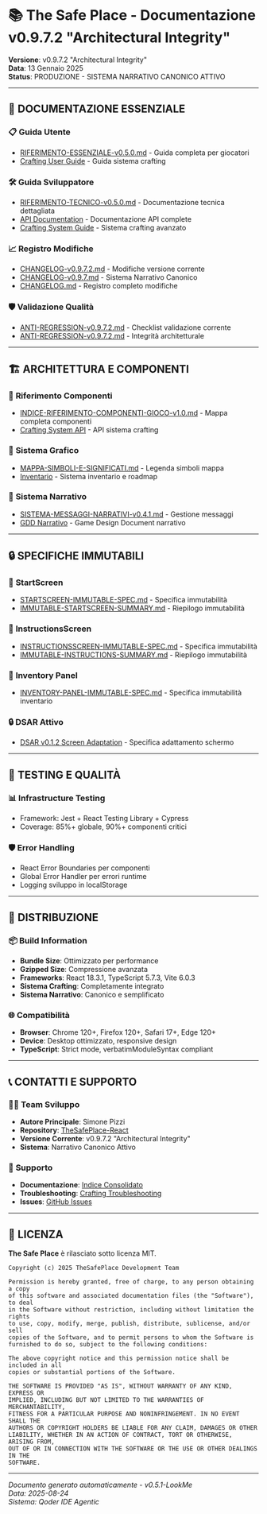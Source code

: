 # 📚 The Safe Place - Documentazione v0.9.7.2 "Architectural Integrity"

**Versione**: v0.9.7.2 "Architectural Integrity"  
**Data**: 13 Gennaio 2025  
**Status**: PRODUZIONE - SISTEMA NARRATIVO CANONICO ATTIVO

---

## 🎯 **DOCUMENTAZIONE ESSENZIALE**

### 📋 **Guida Utente**
- [RIFERIMENTO-ESSENZIALE-v0.5.0.md](./analisi/RIFERIMENTO-ESSENZIALE-v0.5.0.md) - Guida completa per giocatori
- [Crafting User Guide](./api/crafting-user-guide.md) - Guida sistema crafting

### 🛠️ **Guida Sviluppatore**
- [RIFERIMENTO-TECNICO-v0.5.0.md](./analisi/RIFERIMENTO-TECNICO-v0.5.0.md) - Documentazione tecnica dettagliata
- [API Documentation](./api/api-documentation.md) - Documentazione API complete
- [Crafting System Guide](./crafting-system/CRAFTING-SYSTEM-GUIDE.md) - Sistema crafting avanzato

### 📈 **Registro Modifiche**
- [CHANGELOG-v0.9.7.2.md](./changelog/CHANGELOG-v0.9.7.2.md) - Modifiche versione corrente
- [CHANGELOG-v0.9.7.md](./changelog/CHANGELOG-v0.9.7.md) - Sistema Narrativo Canonico
- [CHANGELOG.md](./changelog/CHANGELOG.md) - Registro completo modifiche

### 🛡️ **Validazione Qualità**
- [ANTI-REGRESSION-v0.9.7.2.md](./anti-regressione/ANTI-REGRESSION-v0.9.7.2.md) - Checklist validazione corrente
- [ANTI-REGRESSION-v0.9.7.2.md](./anti-regressione/ANTI-REGRESSION-v0.9.7.2.md) - Integrità architetturale

---

## 🏗️ **ARCHITETTURA E COMPONENTI**

### 📐 **Riferimento Componenti**
- [INDICE-RIFERIMENTO-COMPONENTI-GIOCO-v1.0.md](./analisi/INDICE-RIFERIMENTO-COMPONENTI-GIOCO-v1.0.md) - Mappa completa componenti
- [Crafting System API](./api/crafting-system.md) - API sistema crafting

### 🎨 **Sistema Grafico**
- [MAPPA-SIMBOLI-E-SIGNIFICATI.md](./analisi/MAPPA-SIMBOLI-E-SIGNIFICATI.md) - Legenda simboli mappa
- [Inventario](./analisi/inventario.md) - Sistema inventario e roadmap

### 📖 **Sistema Narrativo**
- [SISTEMA-MESSAGGI-NARRATIVI-v0.4.1.md](./analisi/SISTEMA-MESSAGGI-NARRATIVI-v0.4.1.md) - Gestione messaggi
- [GDD Narrativo](./analisi/GDD-narrativo.md) - Game Design Document narrativo

---

## 🔒 **SPECIFICHE IMMUTABILI**

### 🚫 **StartScreen**
- [STARTSCREEN-IMMUTABLE-SPEC.md](./dsar/STARTSCREEN-IMMUTABLE-SPEC.md) - Specifica immutabilità
- [IMMUTABLE-STARTSCREEN-SUMMARY.md](./dsar/IMMUTABLE-STARTSCREEN-SUMMARY.md) - Riepilogo immutabilità

### 🚫 **InstructionsScreen**
- [INSTRUCTIONSSCREEN-IMMUTABLE-SPEC.md](./dsar/INSTRUCTIONSSCREEN-IMMUTABLE-SPEC.md) - Specifica immutabilità
- [IMMUTABLE-INSTRUCTIONS-SUMMARY.md](./dsar/IMMUTABLE-INSTRUCTIONS-SUMMARY.md) - Riepilogo immutabilità

### 🚫 **Inventory Panel**
- [INVENTORY-PANEL-IMMUTABLE-SPEC.md](./dsar/INVENTORY-PANEL-IMMUTABLE-SPEC.md) - Specifica immutabilità inventario

### 🔒 **DSAR Attivo**
- [DSAR v0.1.2 Screen Adaptation](./dsar/DSAR-2025-01-20-v0.1.2-SCREEN-ADAPTATION-IMMUTABLE.md) - Specifica adattamento schermo

---

## 🧪 **TESTING E QUALITÀ**

### 📊 **Infrastructure Testing**
- Framework: Jest + React Testing Library + Cypress
- Coverage: 85%+ globale, 90%+ componenti critici

### 🛡️ **Error Handling**
- React Error Boundaries per componenti
- Global Error Handler per errori runtime
- Logging sviluppo in localStorage

---

## 🚀 **DISTRIBUZIONE**

### 📦 **Build Information**
- **Bundle Size**: Ottimizzato per performance
- **Gzipped Size**: Compressione avanzata
- **Frameworks**: React 18.3.1, TypeScript 5.7.3, Vite 6.0.3
- **Sistema Crafting**: Completamente integrato
- **Sistema Narrativo**: Canonico e semplificato

### 🌐 **Compatibilità**
- **Browser**: Chrome 120+, Firefox 120+, Safari 17+, Edge 120+
- **Device**: Desktop ottimizzato, responsive design
- **TypeScript**: Strict mode, verbatimModuleSyntax compliant

---

## 📞 **CONTATTI E SUPPORTO**

### 👨‍💻 **Team Sviluppo**
- **Autore Principale**: Simone Pizzi
- **Repository**: [TheSafePlace-React](https://github.com/TheSafePlace-React)
- **Versione Corrente**: v0.9.7.2 "Architectural Integrity"
- **Sistema**: Narrativo Canonico Attivo

### 📧 **Supporto**
- **Documentazione**: [Indice Consolidato](./INDICE-DOCUMENTAZIONE-CONSOLIDATO.md)
- **Troubleshooting**: [Crafting Troubleshooting](./crafting-system/TROUBLESHOOTING-GUIDE.md)
- **Issues**: [GitHub Issues](https://github.com/TheSafePlace-React/issues)

---

## 📜 **LICENZA**

**The Safe Place** è rilasciato sotto licenza MIT.

```
Copyright (c) 2025 TheSafePlace Development Team

Permission is hereby granted, free of charge, to any person obtaining a copy
of this software and associated documentation files (the "Software"), to deal
in the Software without restriction, including without limitation the rights
to use, copy, modify, merge, publish, distribute, sublicense, and/or sell
copies of the Software, and to permit persons to whom the Software is
furnished to do so, subject to the following conditions:

The above copyright notice and this permission notice shall be included in all
copies or substantial portions of the Software.

THE SOFTWARE IS PROVIDED "AS IS", WITHOUT WARRANTY OF ANY KIND, EXPRESS OR
IMPLIED, INCLUDING BUT NOT LIMITED TO THE WARRANTIES OF MERCHANTABILITY,
FITNESS FOR A PARTICULAR PURPOSE AND NONINFRINGEMENT. IN NO EVENT SHALL THE
AUTHORS OR COPYRIGHT HOLDERS BE LIABLE FOR ANY CLAIM, DAMAGES OR OTHER
LIABILITY, WHETHER IN AN ACTION OF CONTRACT, TORT OR OTHERWISE, ARISING FROM,
OUT OF OR IN CONNECTION WITH THE SOFTWARE OR THE USE OR OTHER DEALINGS IN THE
SOFTWARE.
```

---

*Documento generato automaticamente - v0.5.1-LookMe*  
*Data: 2025-08-24*  
*Sistema: Qoder IDE Agentic*